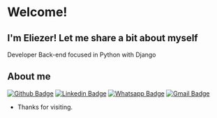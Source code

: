 # Welcome!

## I'm Eliezer! Let me share a bit about myself

Developer Back-end focused in Python with Django

## About me 

[![Github Badge](https://img.shields.io/badge/-Github-000?style=flat-square&logo=Github&logoColor=white&link=https://github.com/EliezerBergamo)](https://github.com/EliezerBergamo)
[![Linkedin Badge](https://img.shields.io/badge/-LinkedIn-blue?style=flat-square&logo=Linkedin&logoColor=white&link=http://www.linkedin.com/in/eliezer-bergamo)](http://www.linkedin.com/in/eliezer-bergamo)
[![Whatsapp Badge](https://img.shields.io/badge/-Whatsapp-4CA143?style=flat-square&labelColor=4CA143&logo=whatsapp&logoColor=white&link=https://api.whatsapp.com/send/?phone=5544920022968&text=&type=phone_number&app_absent=0)](https://api.whatsapp.com/send/?phone=5544920022968&text=&type=phone_number&app_absent=0)
[![Gmail Badge](https://img.shields.io/badge/-Gmail-c14438?style=flat-square&logo=Gmail&logoColor=white&link=mailto:eliezerbergamo@gmail.com)](mailto:eliezerbergamo@gmail.com)


- Thanks for visiting. 
<!--<head>
  <h1>Sobre mim</h1>
</head>

<section>
  <div>
    <h3>Desenvolvimento Web</h3>
    <ul>
      <li>
        <h4>Backend</h4>
        <p align="justify">
          Desenvolvo páginas web usando <b>Python</b> juntamente com o framework <b>Django</b>.
        </p>
      </li>
      <li>
        <h4>Frontend</h4>
        <p align="justify">
          Crio interfaces atraentes e responsivas usando <b>HTML</b>, <b>CSS</b> e<b>JavaScript</b>.
        </p>
      </li>
    </ul>
  </div><hr>

  <div>
    <h3>Link dos projetos</h3>
    <h4>Cadastro de Usuários</h4>
    <ul>
      <li>
        <a href="https://cadastros-6p6u.onrender.com/">Clique aqui</a>
      </li>
    </ul>
  </div><hr>

  <div>
    <h3>Banco de dados</h3>
    <p align="justify">
      Faço modelagem em banco de dados SQL, atualmente uso o PostgreSQL.
    </p>
  </div><hr>
  
  <div>
    <h3>Versionamento</h3>
    <p align="justify">
      Trabalho com repositórios <b>Git</b>, branches, merges e pull requests.
    </p>
  </div><hr>

  <div>
    <h3>UX/UI Design</h3>
    <p align="justify">
      Em complemento ao desenvolvimento web, estudei sobre essa área para poder proporcionar experiências melhores para os usuários, e isso
      foi feito através de técnicas de pesquisa e de interfaces gráficas que eu desenvolvi no <b>Figma</b>.
    </p>
    <h4>Projetos</h4>
    <ul>
      <li>
        <a href="https://www.behance.net/gallery/181720133/Book-Scan">Book Scan</a>
      </li>
      <li>
        <a href="https://www.behance.net/gallery/159380077/PC-Finder">PC Finder</a>
      </li>
    </ul>
  </div><hr>

  <div>
    <h3>Habilidades</h3>
    <ul>
      <li>
        Espanhol: iniciante
      </li>
      <li>
        Inglês: avançado
      </li>
    </ul>
  </div>
</section>-->
